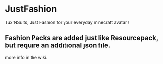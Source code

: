 # JustFashion
Tux'NSuits, Just Fashion for your everyday minecraft avatar !


## Fashion Packs are added just like Resourcepack, but require an additional json file.
more info in the wiki.
